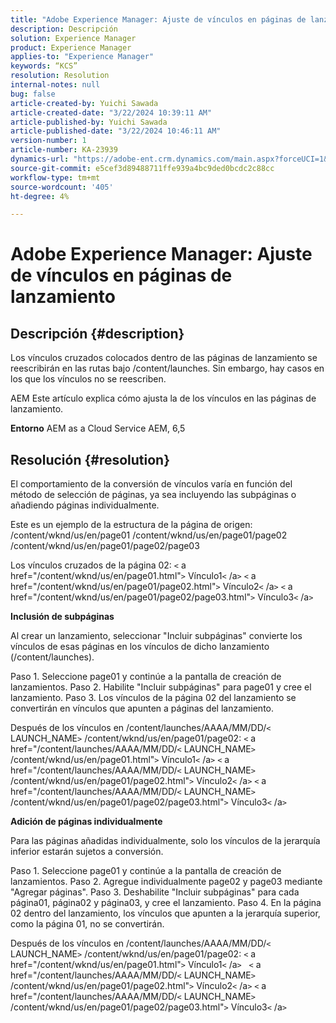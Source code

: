 ```yaml
---
title: "Adobe Experience Manager: Ajuste de vínculos en páginas de lanzamiento"
description: Descripción
solution: Experience Manager
product: Experience Manager
applies-to: "Experience Manager"
keywords: “KCS”
resolution: Resolution
internal-notes: null
bug: false
article-created-by: Yuichi Sawada
article-created-date: "3/22/2024 10:39:11 AM"
article-published-by: Yuichi Sawada
article-published-date: "3/22/2024 10:46:11 AM"
version-number: 1
article-number: KA-23939
dynamics-url: "https://adobe-ent.crm.dynamics.com/main.aspx?forceUCI=1&pagetype=entityrecord&etn=knowledgearticle&id=aa8bd966-38e8-ee11-904c-6045bd04ed02"
source-git-commit: e5cef3d89488711ffe939a4bc9ded0bcdc2c88cc
workflow-type: tm+mt
source-wordcount: '405'
ht-degree: 4%

---
```


# Adobe Experience Manager: Ajuste de vínculos en páginas de lanzamiento

## Descripción {#description}


Los vínculos cruzados colocados dentro de las páginas de lanzamiento se reescribirán en las rutas bajo /content/launches. Sin embargo, hay casos en los que los vínculos no se reescriben.

AEM Este artículo explica cómo ajusta la de los vínculos en las páginas de lanzamiento.

<b>Entorno</b>
AEM as a Cloud Service AEM, 6,5


## Resolución {#resolution}


El comportamiento de la conversión de vínculos varía en función del método de selección de páginas, ya sea incluyendo las subpáginas o añadiendo páginas individualmente.

Este es un ejemplo de la estructura de la página de origen: /content/wknd/us/en/page01 /content/wknd/us/en/page01/page02 /content/wknd/us/en/page01/page02/page03

Los vínculos cruzados de la página 02:
`<` a href=&quot;/content/wknd/us/en/page01.html&quot;`>` Vínculo1`<` /a`>`
`<` a href=&quot;/content/wknd/us/en/page01/page02.html&quot;`>` Vínculo2`<` /a`>`
`<` a href=&quot;/content/wknd/us/en/page01/page02/page03.html&quot;`>` Vínculo3`<` /a`>`

<b>Inclusión de subpáginas</b>

Al crear un lanzamiento, seleccionar &quot;Incluir subpáginas&quot; convierte los vínculos de esas páginas en los vínculos de dicho lanzamiento (/content/launches).

Paso 1. Seleccione page01 y continúe a la pantalla de creación de lanzamientos.
Paso 2. Habilite &quot;Incluir subpáginas&quot; para page01 y cree el lanzamiento.
Paso 3. Los vínculos de la página 02 del lanzamiento se convertirán en vínculos que apunten a páginas del lanzamiento.

Después de los vínculos en /content/launches/AAAA/MM/DD/`<` LAUNCH_NAME`>` /content/wknd/us/en/page01/page02:
`<` a href=&quot;/content/launches/AAAA/MM/DD/`<` LAUNCH_NAME`>` /content/wknd/us/en/page01.html&quot;`>` Vínculo1`<` /a`>`
`<` a href=&quot;/content/launches/AAAA/MM/DD/`<` LAUNCH_NAME`>` /content/wknd/us/en/page01/page02.html&quot;`>` Vínculo2`<` /a`>`
`<` a href=&quot;/content/launches/AAAA/MM/DD/`<` LAUNCH_NAME`>` /content/wknd/us/en/page01/page02/page03.html&quot;`>` Vínculo3`<` /a`>`

<b>Adición de páginas individualmente</b>

Para las páginas añadidas individualmente, solo los vínculos de la jerarquía inferior estarán sujetos a conversión.

Paso 1. Seleccione page01 y continúe a la pantalla de creación de lanzamientos.
Paso 2. Agregue individualmente page02 y page03 mediante &quot;Agregar páginas&quot;.
Paso 3. Deshabilite &quot;Incluir subpáginas&quot; para cada página01, página02 y página03, y cree el lanzamiento.
Paso 4. En la página 02 dentro del lanzamiento, los vínculos que apunten a la jerarquía superior, como la página 01, no se convertirán.

Después de los vínculos en /content/launches/AAAA/MM/DD/`<` LAUNCH_NAME`>` /content/wknd/us/en/page01/page02:
`<` a href=&quot;/content/wknd/us/en/page01.html&quot;`>` Vínculo1`<` /a`>`  
`<` a href=&quot;/content/launches/AAAA/MM/DD/`<` LAUNCH_NAME`>` /content/wknd/us/en/page01/page02.html&quot;`>` Vínculo2`<` /a`>`
`<` a href=&quot;/content/launches/AAAA/MM/DD/`<` LAUNCH_NAME`>` /content/wknd/us/en/page01/page02/page03.html&quot;`>` Vínculo3`<` /a`>`


